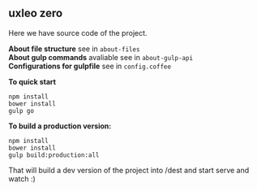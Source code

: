 ## uxleo zero

Here we have source code of the project.

**About file structure** see in `about-files`  
**About gulp commands** avaliable see in `about-gulp-api`  
**Configurations for gulpfile** see in `config.coffee`  

**To quick start**

```
npm install
bower install
gulp go
```

**To build a production version:**  

```
npm install
bower install
gulp build:production:all
```

That will build a dev version of the project into /dest and start serve and watch :)